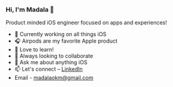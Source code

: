 ### Hi, I'm Madala 👋

Product minded iOS engineer focused on apps and experiences!

- 🔭 Currently working on all things iOS
- 🎧 Airpods are my favorite Apple product
- 🌱 Love to learn!
- 👯 Always looking to collaborate
- 💬 Ask me about anything iOS
- 📫 Let's connect – [LinkedIn](https://www.linkedin.com/in/madalamathurin)
- Email - madalaokm@gmail.com
